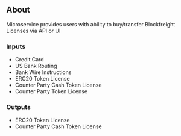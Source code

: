 ## About
Microservice provides users with ability to buy/transfer Blockfreight Licenses via API or UI

### Inputs
* Credit Card
* US Bank Routing
* Bank Wire Instructions
* ERC20 Token License
* Counter Party Cash Token License
* Counter Party Token License
### Outputs
* ERC20 Token License
* Counter Party Cash Token License
